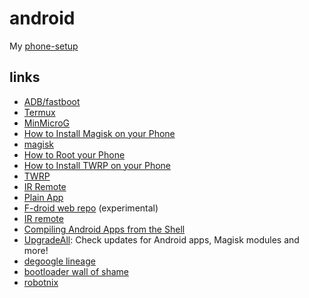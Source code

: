# android

My [phone-setup](https://polarhive.net/blog/digital-minimalism-on-my-phone-foss)

## links

- [ADB/fastboot](https://developer.android.com/tools/releases/platform-tools)
- [Termux](https://termux.dev/en/)
- [MinMicroG](https://github.com/FriendlyNeighborhoodShane/MinMicroG_releases/releases)
- [How to Install Magisk on your Phone](https://www.xda-developers.com/how-to-install-magisk/)
- [magisk](https://github.com/topjohnwu/Magisk)
- [How to Root your Phone](https://www.xda-developers.com/root/)
- [How to Install TWRP on your Phone](https://www.xda-developers.com/how-to-install-twrp/)
- [TWRP](https://twrp.me/)
- [IR Remote](https://www.f-droid.org/packages/us.spotco.ir_remote/)
- [Plain App](https://www.f-droid.org/packages/com.ismartcoding.plain/)
- [F-droid web repo](https://fdroid-webdash.h4x.at/app/#/packages) (experimental)
- [IR remote](https://www.f-droid.org/packages/us.spotco.ir_remote/)
- [Compiling Android Apps from the Shell](https://piped.video/watch?v=8nFgCRnYMj8)
- [UpgradeAll](https://f-droid.org/packages/net.xzos.upgradeall/): Check updates for Android apps, Magisk modules and more!
- [degoogle lineage](https://old.reddit.com/r/LineageOS/comments/cl5c90/degoogling_lineageos_instructions_august_2019/)
- [bootloader wall of shame](https://github.com/melontini/bootloader-unlock-wall-of-shame)
- [robotnix](https://github.com/nix-community/robotnix)

